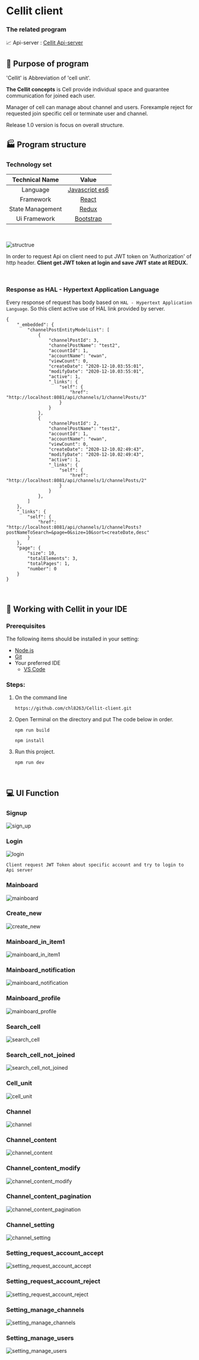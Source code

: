 Cellit client
=============
### The related program

:chart_with_upwards_trend: Api-server : [Cellit Api-server](https://github.com/chl8263/Cellit-api-server)

:rocket: Purpose of program
-------------
'Cellit' is Abbreviation of 'cell unit'.

__The Cellit concepts__ is Cell provide individual space and guarantee communication for joined each user.

Manager of cell can manage about channel and users. Forexample reject for requested join specific cell or terminate user and channel.

Release 1.0 version is focus on overall structure.


:factory: Program structure
-------------

### Technology set

|Technical Name|Value|
|:---:|:---:|
|Language|[Javascript es6](https://javascript.info/)|
|Framework|[React](https://reactjs.org/)|
|State Management|[Redux](https://github.com/reduxjs/redux)|
|Ui Framework|[Bootstrap](https://getbootstrap.com/)|
<br/>

![structrue](./img/structure.PNG)

In order to request Api on client need to put JWT token on 'Authorization' of http header.
__Client get JWT token at login and save JWT state at REDUX.__


<br/>

### Response as HAL - Hypertext Application Language

Every response of request has body based on `HAL - Hypertext Application Language`.
So this client active use of HAL link provided by server.
~~~
{
    "_embedded": {
        "channelPostEntityModelList": [
            {
                "channelPostId": 3,
                "channelPostName": "test2",
                "accountId": 1,
                "accountName": "ewan",
                "viewCount": 0,
                "createDate": "2020-12-10.03:55:01",
                "modifyDate": "2020-12-10.03:55:01",
                "active": 1,
                "_links": {
                    "self": {
                        "href": "http://localhost:8081/api/channels/1/channelPosts/3"
                    }
                }
            },
            {
                "channelPostId": 2,
                "channelPostName": "test2",
                "accountId": 1,
                "accountName": "ewan",
                "viewCount": 0,
                "createDate": "2020-12-10.02:49:43",
                "modifyDate": "2020-12-10.02:49:43",
                "active": 1,
                "_links": {
                    "self": {
                        "href": "http://localhost:8081/api/channels/1/channelPosts/2"
                    }
                }
            },
        ]
    },
    "_links": {
        "self": {
            "href": "http://localhost:8081/api/channels/1/channelPosts?postNameToSearch=&page=0&size=10&sort=createDate,desc"
        }
    },
    "page": {
        "size": 10,
        "totalElements": 3,
        "totalPages": 1,
        "number": 0
    }
}
~~~

<br/>

:hammer: Working with Cellit in your IDE
-------------

### Prerequisites

The following items should be installed in your setting:

* [Node.js](https://nodejs.org/en/)
* [Git](https://git-scm.com/)
* Your preferred IDE
    * [VS Code](https://code.visualstudio.com/)

### Steps:
1. On the command line
    ~~~
    https://github.com/chl8263/Cellit-client.git
    ~~~

2. Open Terminal on the directory and put The code below in order.
    ~~~shell
    npm run build

    npm install
    ~~~
3. Run this project.
    ~~~shell
    npm run dev
    ~~~

<br/>

:computer: UI Function
-------------

### Signup

![sign_up](./img/sign_up.PNG)

### Login

![login](./img/login.PNG)

~~~
Client request JWT Token about specific account and try to login to Api server
~~~


### Mainboard

![mainboard](./img/mainboard.PNG)

### Create_new

![create_new](./img/create_new.PNG)

### Mainboard_in_item1

![mainboard_in_item1](./img/mainboard_in_item1.PNG)

### Mainboard_notification

![mainboard_notification](./img/mainboard_notification.PNG)

### Mainboard_profile

![mainboard_profile](./img/mainboard_profile.PNG)

### Search_cell

![search_cell](./img/search_cell.PNG)

### Search_cell_not_joined

![search_cell_not_joined](./img/search_cell_not_joined.PNG)

### Cell_unit

![cell_unit](./img/cell_unit.PNG)


### Channel

![channel](./img/channel.PNG)

### Channel_content

![channel_content](./img/channel_content.PNG)

### Channel_content_modify

![channel_content_modify](./img/channel_content_modify.PNG)

### Channel_content_pagination

![channel_content_pagination](./img/channel_content_pagination.PNG)

### Channel_setting

![channel_setting](./img/channel_setting.PNG)

### Setting_request_account_accept

![setting_request_account_accept](./img/setting_request_account_accept.PNG)

### Setting_request_account_reject

![setting_request_account_reject](./img/setting_request_account_reject.PNG)

### Setting_manage_channels

![setting_manage_channels](./img/setting_manage_channels.PNG)

### Setting_manage_users

![setting_manage_users](./img/setting_manage_users.PNG)

